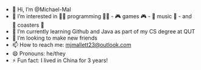 - 👋 Hi, I’m @Michael-Mal
- 👀 I’m interested in 🧑‍💻 programming 🧑‍💻 - 🎮 games 🎮 - 🎵 music 🎵 - and 🎢 coasters 🎢
- 🌱 I’m currently learning Github and Java as part of my CS degree at QUT
- 💞️ I’m looking to make new friends
- 📫 How to reach me: mjmallett23@outlook.com
- 😄 Pronouns: he/they
- ⚡ Fun fact: I lived in China for 3 years!

<!---
Michael-Mal/Michael-Mal is a ✨ special ✨ repository because its `README.md` (this file) appears on your GitHub profile.
You can click the Preview link to take a look at your changes.
--->
